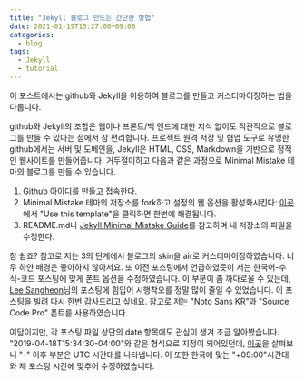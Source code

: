 ```yaml
---
title: "Jekyll 블로그 만드는 간단한 방법"
date: 2021-01-19T15:27:00+09:00
categories:
  - blog
tags:
  - Jekyll
  - tutorial
---
```


이 포스트에서는 github와 Jekyll을 이용하여 블로그를 만들고 커스터마이징하는 법을 다룹니다.

github와 Jekyll의 조합은 웹이나 프론트/백 엔드에 대한 지식 없이도 직관적으로 블로그를 만들 수 있다는 점에서 참 편리합니다. 프로젝트 원격 저장 및 협업 도구로 유명한 github에서는 서버 및 도메인을, Jekyll은  HTML, CSS, Markdown을 기반으로 정적인 웹사이트를 만들어줍니다. 거두절미하고 다음과 같은 과정으로 Minimal Mistake 테마의 블로그를 만들 수 있습니다.

1. Github 아이디를 만들고 접속한다.
2. Minimal Mistake 테마의 저장소를 fork하고 설정의 웹 옵션을 활성화시킨다: [이곳][jekyll-start]에서 "Use this template"을 클릭하면 한번에 해결됩니다.
3. README.md나 [Jekyll Minimal Mistake Guide][jekyll-guide]를 참고하며 내 저장소의 파일을 수정한다. 

참 쉽죠? 참고로 저는 3의 단계에서 블로그의 skin을 air로 커스터마이징하였습니다. 너무 하얀 배경은 좋아하지 않아서요. 또 이전 포스팅에서 언급하였듯이 저는 한국어-수식-코드 포스팅에 맞게 폰트 옵션을 수정하였습니다. 이 부분이 좀 까다로울 수 있는데, [Lee Sangheon][jekyll-font]님의 포스팅에 힘입어 시행착오를 정말 많이 줄일 수 있었습니다. 이 포스팅을 빌려 다시 한번 감사드리고 싶네요. 참고로 저는 "Noto Sans KR"과 "Source Code Pro" 폰트를 사용하였습니다. 

여담이지만, 각 포스팅 파일 상단의 date 항목에도 관심이 생겨 조금 알아봤습니다. "2019-04-18T15:34:30-04:00"와 같은 형식으로 지정이 되어있던데, [이곳][jekyll-date]을 살펴보니 "-" 이후 부분은 UTC 시간대를 나타냅니다. 이 또한 한국에 맞는 "+09:00"시간대와 제 포스팅 시간에 맞추어 수정하였습니다.

[jekyll-start]: https://github.com/mmistakes/mm-github-pages-starter
[jekyll-guide]: https://mmistakes.github.io/minimal-mistakes/docs/quick-start-guide/
[jekyll-font]: https://evenharder.github.io/blog/jekyll-change-fonts/
[jekyll-date]: https://anupumpant.github.io/blog/ISO8601/
